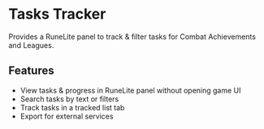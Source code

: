 # Tasks Tracker
Provides a RuneLite panel to track & filter tasks for Combat Achievements and Leagues.

## Features
* View tasks & progress in RuneLite panel without opening game UI
* Search tasks by text or filters
* Track tasks in a tracked list tab
* Export for external services
